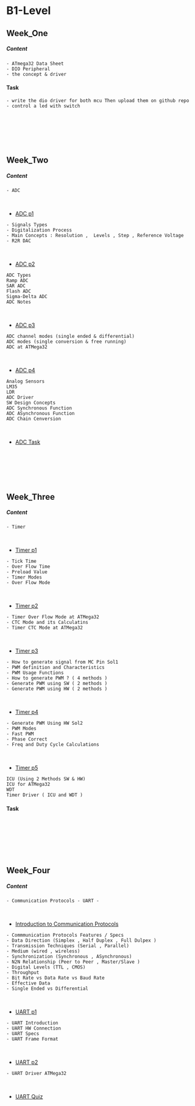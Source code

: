 # B1-Level

## Week_One

##### Content

~~~
- ATmega32 Data Sheet 
- DIO Peripheral
- the concept & driver
~~~

#### Task 
~~~
- write the dio driver for both mcu Then upload them on github repo
- control a led with switch
~~~


<p>&nbsp;</p>
<p>&nbsp;</p>
<p>&nbsp;</p>

## Week_Two

##### Content

~~~
- ADC
~~~

<p>&nbsp;</p>

* [ADC p1](https://youtu.be/W2ZqFytOuxM?si=QkE7MoWyMxDZQkFN)
~~~
- Signals Types
- Digitalization Process
- Main Concepts : Resolution ,  Levels , Step , Reference Voltage
- R2R DAC
~~~
<p>&nbsp;</p>

* [ADC p2](https://youtu.be/kRSkwb0okSM?si=w61cA3AlSD0Himz1)
~~~
ADC Types
Ramp ADC
SAR ADC
Flash ADC
Sigma-Delta ADC
ADC Notes
~~~
<p>&nbsp;</p>

* [ADC p3](https://youtu.be/LW6TH_b1K2Y?si=zcewNC1NZ5N7b1yA)
~~~
ADC channel modes (single ended & differential)
ADC modes (single conversion & free running)
ADC at ATMega32 
~~~
<p>&nbsp;</p>

* [ADC p4](https://youtu.be/1p4nSJkOI_g?si=9Fcq5vz9lkR8xbit)
~~~
Analog Sensors
LM35
LDR
ADC Driver
SW Design Concepts
ADC Synchronous Function
ADC ASynchronous Function
ADC Chain Cenversion
~~~

<p>&nbsp;</p>

* [ADC Task](https://drive.google.com/drive/folders/1FLzzpYc309feoBxOGneh_e-7gz4c3hVA)


<p>&nbsp;</p>
<p>&nbsp;</p>
<p>&nbsp;</p>

## Week_Three

##### Content

~~~
- Timer
~~~
<p>&nbsp;</p>

* [Timer p1](https://www.youtube.com/watch?v=Sr7aYoWgMbg&list=PLoiqjtgvXf9e2VJk8GWEXwECPM_7JRwkE&index=32)
~~~
- Tick Time
- Over Flow Time
- Preload Value
- Timer Modes 
- Over Flow Mode
~~~
<p>&nbsp;</p>

* [Timer p2](https://www.youtube.com/watch?v=lgFpJ1njeUI&list=PLoiqjtgvXf9e2VJk8GWEXwECPM_7JRwkE&index=33)
~~~
- Timer Over Flow Mode at ATMega32
- CTC Mode and its Calculatins
- Timer CTC Mode at ATMega32
~~~
<p>&nbsp;</p>

* [Timer p3](https://www.youtube.com/watch?v=ag_YEisLCA8&list=PLoiqjtgvXf9e2VJk8GWEXwECPM_7JRwkE&index=34)
~~~
- How to generate signal from MC Pin Sol1
- PWM definition and Characteristics
- PWM Usage Functions
- How to generate PWM ? ( 4 methods )
- Generate PWM using SW ( 2 methods )
- Generate PWM using HW ( 2 methods )
~~~
<p>&nbsp;</p>

* [Timer p4](https://www.youtube.com/watch?v=kBjFoTnZ8VQ&list=PLoiqjtgvXf9e2VJk8GWEXwECPM_7JRwkE&index=35)
~~~
- Generate PWM Using HW Sol2
- PWM Modes
- Fast PWM
- Phase Correct
- Freq and Duty Cycle Calculations 
~~~
<p>&nbsp;</p>

* [Timer p5](https://www.youtube.com/watch?v=TljFp7BeEcY&list=PLoiqjtgvXf9e2VJk8GWEXwECPM_7JRwkE&index=36)
~~~
ICU (Using 2 Methods SW & HW)
ICU for ATMega32
WDT
Timer Driver ( ICU and WDT )
~~~

#### Task 
~~~

~~~

<p>&nbsp;</p>
<p>&nbsp;</p>
<p>&nbsp;</p>

## Week_Four

##### Content

~~~
- Communication Protocols - UART -
~~~
<p>&nbsp;</p>

* [ Introduction to Communication Protocols](https://www.youtube.com/watch?v=yQOQ0QuMrc8&list=PLoiqjtgvXf9e2VJk8GWEXwECPM_7JRwkE&index=37)

~~~
- Commmunication Protocols Features / Specs
- Data Direction (Simplex , Half Duplex , Full Dulpex )
- Transmission Techniques (Serial , Parallel)
- Medium (wired , wireless)
- Synchronization (Synchronous , ASynchronous)
- N2N Relationship (Peer to Peer , Master/Slave )
- Digital Levels (TTL , CMOS)
- Throughput 
- Bit Rate vs Data Rate vs Baud Rate
- Effective Data
- Single Ended vs Differential
~~~

<p>&nbsp;</p>

* [UART p1](https://www.youtube.com/watch?v=ore6yM7F8O8&list=PLoiqjtgvXf9e2VJk8GWEXwECPM_7JRwkE&index=38)

~~~
- UART Introduction 
- UART HW Connection
- UART Specs
- UART Frame Format
~~~
<p>&nbsp;</p>

* [UART p2](https://www.youtube.com/watch?v=31mEGGznrLc&list=PLoiqjtgvXf9e2VJk8GWEXwECPM_7JRwkE&index=39)

~~~
- UART Driver ATMega32
~~~

<p>&nbsp;</p>

* [UART Quiz](https://forms.gle/gzcsSTRUn4TPwssa9)
